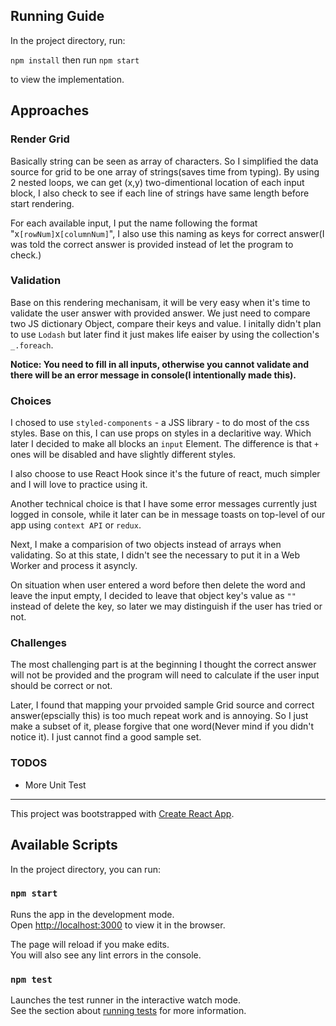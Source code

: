 ## Running Guide

In the project directory, run:

`npm install` then run `npm start`

to view the implementation.

## Approaches

### Render Grid

Basically string can be seen as array of characters. So I simplified the data source for grid to be one array of strings(saves time from typing).
By using 2 nested loops, we can get (x,y) two-dimentional location of each input block,
I also check to see if each line of strings have same length before start rendering.

For each available input, I put the name following the format "x`[rowNum]`x`[columnNum]`", I also use this naming as keys for correct answer(I was told the correct answer is provided instead of let the program to check.)

### Validation

Base on this rendering mechanisam, it will be very easy when it's time to validate the user answer with provided answer. We just need to compare two JS dictionary Object, compare their keys and value. I initally didn't plan to use `Lodash` but later find it just makes life eaiser by using the collection's `_.foreach`.

**Notice: You need to fill in all inputs, otherwise you cannot validate and there will be an error message in console(I intentionally made this).**

### Choices

I chosed to use `styled-components` - a JSS library - to do most of the css styles. Base on this, I can use props on styles in a declaritive way. Which later I decided to make all blocks an `input` Element. The difference is that `+` ones will be disabled and have slightly different styles.

I also choose to use React Hook since it's the future of react, much simpler and I will love to practice using it.

Another technical choice is that I have some error messages currently just logged in console, while it later can be in message toasts on top-level of our app using `context API` or `redux`.

Next, I make a comparision of two objects instead of arrays when validating. So at this state, I didn't see the necessary to put it in a Web Worker and process it asyncly.

On situation when user entered a word before then delete the word and leave the input empty, I decided to leave that object key's value as `""` instead of delete the key, so later we may distinguish if the user has tried or not.

### Challenges

The most challenging part is at the beginning I thought the correct answer will not be provided and the program will need to calculate if the user input should be correct or not.

Later, I found that mapping your prvoided sample Grid source and correct answer(epscially this) is too much repeat work and is annoying. So I just make a subset of it, please forgive that one word(Never mind if you didn't notice it). I just cannot find a good sample set.

### TODOS

- More Unit Test

---

This project was bootstrapped with [Create React App](https://github.com/facebook/create-react-app).

## Available Scripts

In the project directory, you can run:

### `npm start`

Runs the app in the development mode.<br>
Open [http://localhost:3000](http://localhost:3000) to view it in the browser.

The page will reload if you make edits.<br>
You will also see any lint errors in the console.

### `npm test`

Launches the test runner in the interactive watch mode.<br>
See the section about [running tests](https://facebook.github.io/create-react-app/docs/running-tests) for more information.
